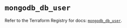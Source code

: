 # `mongodb_db_user`

Refer to the Terraform Registry for docs: [`mongodb_db_user`](https://registry.terraform.io/providers/kaginari/mongodb/0.1.7/docs/resources/db_user).
